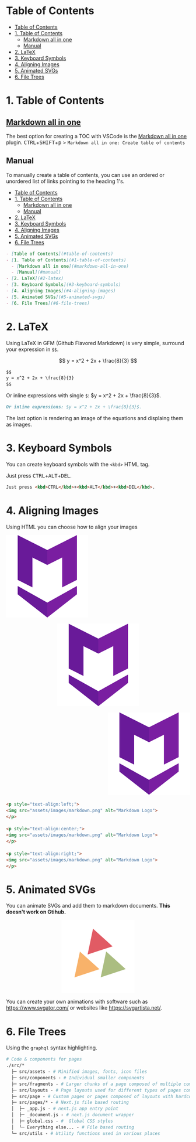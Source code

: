 # Table of Contents

- [Table of Contents](#table-of-contents)
- [1. Table of Contents](#1-table-of-contents)
  - [Markdown all in one](#markdown-all-in-one)
  - [Manual](#manual)
- [2. LaTeX](#2-latex)
- [3. Keyboard Symbols](#3-keyboard-symbols)
- [4. Aligning Images](#4-aligning-images)
- [5. Animated SVGs](#5-animated-svgs)
- [6. File Trees](#6-file-trees)

# 1. Table of Contents

## [Markdown all in one](https://marketplace.visualstudio.com/items?itemName=yzhang.markdown-all-in-one)

The best option for creating a TOC with VSCode is the [Markdown all in one](https://marketplace.visualstudio.com/items?itemName=yzhang.markdown-all-in-one) plugin. <kbd>CTRL</kbd>+<kbd>SHIFT</kbd>+<kbd>p</kbd> > `Markdown all in one: Create table of contents`

## Manual

To manually create a table of contents, you can use an ordered or unordered list of links pointing to the heading 1's.

- [Table of Contents](#table-of-contents)
- [1. Table of Contents](#1-table-of-contents)
  - [Markdown all in one](#markdown-all-in-one)
  - [Manual](#manual)
- [2. LaTeX](#2-latex)
- [3. Keyboard Symbols](#3-keyboard-symbols)
- [4. Aligning Images](#4-aligning-images)
- [5. Animated SVGs](#5-animated-svgs)
- [6. File Trees](#6-file-trees)

```md
- [Table of Contents](#table-of-contents)
- [1. Table of Contents](#1-table-of-contents)
  - [Markdown all in one](#markdown-all-in-one)
  - [Manual](#manual)
- [2. LaTeX](#2-latex)
- [3. Keyboard Symbols](#3-keyboard-symbols)
- [4. Aligning Images](#4-aligning-images)
- [5. Animated SVGs](#5-animated-svgs)
- [6. File Trees](#6-file-trees)
```

# 2. LaTeX

Using LaTeX in GFM (Github Flavored Markdown) is very simple, surround your expression in `$$`.

$$
y = x^2 + 2x + \frac{8}{3}
$$

```md
$$
y = x^2 + 2x + \frac{8}{3}
$$
```

Or inline expressions with single `$`: $y = x^2 + 2x + \frac{8}{3}$.

```md
Or inline expressions: $y = x^2 + 2x + \frac{8}{3}$.
```

The last option is rendering an image of the equations and displaing them as images.

# 3. Keyboard Symbols

You can create keyboard symbols with the `<kbd>` HTML tag.

Just press <kbd>CTRL</kbd>+<kbd>ALT</kbd>+<kbd>DEL</kbd>.

```md
Just press <kbd>CTRL</kbd>+<kbd>ALT</kbd>+<kbd>DEL</kbd>.
```

# 4. Aligning Images

Using HTML you can choose how to align your images

<p style="text-align:left;">
<img src="assets/images/markdown.png" alt="Markdown Logo">
</p>

<p align="center">
  <img src="assets/images/markdown.png">
</p>

<p style="text-align:right;">
<img src="assets/images/markdown.png" alt="Markdown Logo">
</p>

```md
<p style="text-align:left;">
<img src="assets/images/markdown.png" alt="Markdown Logo">
</p>

<p style="text-align:center;">
<img src="assets/images/markdown.png" alt="Markdown Logo">
</p>

<p style="text-align:right;">
<img src="assets/images/markdown.png" alt="Markdown Logo">
</p>
```

# 5. Animated SVGs

You can animate SVGs and add them to markdown documents. **This doesn't work on Gtihub.**

<svg xmlns="http://www.w3.org/2000/svg" xmlns:xlink="http://www.w3.org/1999/xlink" style="margin:auto;background:#fff;display:block;" width="200px" height="200px" viewBox="0 0 100 100" preserveAspectRatio="xMidYMid">
<g transform="translate(50 42)">
  <g transform="scale(0.8)">
    <g transform="translate(-50 -50)">
      <polygon fill="#e15b64" points="72.5 50 50 11 27.5 50 50 50">
        <animateTransform attributeName="transform" type="rotate" repeatCount="indefinite" dur="1s" values="0 50 38.5;360 50 38.5" keyTimes="0;1"></animateTransform>
      </polygon>
      <polygon fill="#f8b26a" points="5 89 50 89 27.5 50">
        <animateTransform attributeName="transform" type="rotate" repeatCount="indefinite" dur="1s" values="0 27.5 77.5;360 27.5 77.5" keyTimes="0;1"></animateTransform>
      </polygon>
      <polygon fill="#abbd81" points="72.5 50 50 89 95 89">
        <animateTransform attributeName="transform" type="rotate" repeatCount="indefinite" dur="1s" values="0 72.5 77.5;360 72 77.5" keyTimes="0;1"></animateTransform>
      </polygon>
    </g>
  </g>
</g>
</svg>

You can create your own animations with software such as https://www.svgator.com/ or websites like https://svgartista.net/.

# 6. File Trees

Using the ```graphql``` syntax highlighting.

```graphql
# Code & components for pages
./src/* 
  ├─ src/assets - # Minified images, fonts, icon files
  ├─ src/components - # Individual smaller components
  ├─ src/fragments - # Larger chunks of a page composed of multiple components
  ├─ src/layouts - # Page layouts used for different types of pages composed of components and fragments
  ├─ src/page - # Custom pages or pages composed of layouts with hardcoded data components, fragments, & layouts
  ├─ src/pages/* - # Next.js file based routing
  │  ├─ _app.js - # next.js app entry point
  │  ├─ _document.js - # next.js document wrapper
  │  ├─ global.css - #  Global CSS styles
  │  └─ Everything else... - # File based routing
  └─ src/utils - # Utility functions used in various places
```